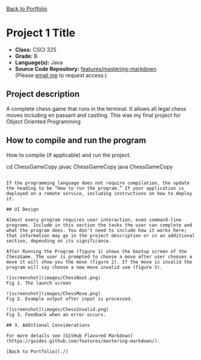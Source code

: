 [Back to Portfolio](./)

Project 1 Title
===============

-   **Class:** CSCI 325
-   **Grade:** B
-   **Language(s):** Java
-   **Source Code Repository:** [features/mastering-markdown](https://guides.github.com/features/mastering-markdown/)  
    (Please [email me](mailto:example@csustudent.net?subject=GitHub%20Access) to request access.)

## Project description

A complete chess game that runs in the terminal. It allows all legal chess moves including en passant and castling. This was my final project for Object Oriented Programming

## How to compile and run the program

How to compile (if applicable) and run the project.

cd ChessGameCopy
javac ChessGameCopy
java ChessGameCopy
```

If the programming language does not require compilation, the update the heading to be “How to run the program.” If your application is deployed on a remote service, including instructions on how to deploy it.

## UI Design

Almost every program requires user interaction, even command-line programs. Include in this section the tasks the user can complete and what the program does. You don't need to include how it works here; that information may go in the project description or in an additional section, depending on its significance.

After Running the Program (figure 1) shows the bootup screen of the ChessGame. The user is prompted to choose a move after user chooses a move it will show you the move (figure 2). If the move is invalid the program will say choose a new move invalid see (figure 3).

![screenshot](images/ChessBoot.png)  
Fig 1. The launch screen

![screenshot](images/ChessMove.png)  
Fig 2. Example output after input is processed.

![screenshot](images/ChessInvalid.png)  
Fig 3. Feedback when an error occurs.

## 3. Additional Considerations

For more details see [GitHub Flavored Markdown](https://guides.github.com/features/mastering-markdown/).

[Back to Portfolio](./)
